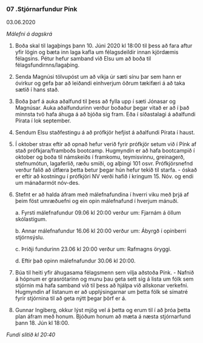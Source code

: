 ### 07 .Stjórnarfundur Pínk

03.06.2020


*Málefni á dagskrá*

1. Boða skal til lagaþings þann 10. Júni 2020 kl 18:00 til þess að fara aftur yfir lögin og bæta inn laga kafla um félagsdeildir innan kjördæmis félagsins. 
Pétur hefur samband við Elsu um að boða til félagsfundirnns/lagaþing.

2. Senda Magnúsi tölvupóst um að víkja úr sæti sínu þar sem hann er óvirkur og gefa þar að leiðandi einhverjum öðrum tækifæri á að taka sætið í hans stað. 

3. Boða þarf á auka aðalfund til þess að fylla upp í sæti Jónasar og Magnúsar. Auka aðalfundurinn verður boðaður þegar vitað er að í það minnsta tvö hafa áhuga á að bjóða sig fram. Eða í síðastalagi á aðalfundi Pírata í lok september.

4. Sendum Elsu staðfestingu á að prófkjör hefjist á aðalfundi Pírata í haust. 

5. Í oktober strax eftir að opnað hefur verið fyrir prófkjör setum við í Pínk af stað prófkjara/framboðs bootcamp. Hugmyndin er að hafa bootcampið í oktober og boða til námskeiðs í framkomu, teymisvinnu, greinagerð, stefnumótun, lagaferlið, ræðu smíði, og alþingi 101 osvr. 
Prófkjörsnefnd verður falið að útfæra þetta betur þegar hún hefur tekið til starfa. - óskað er eftir að kostningu í prófkjöri NV verði hafið í kringum 15. Nóv. og endi um mánaðarmót nóv-des. 

6. Stefnt er að halda áfram með málefnafundina í hverri viku með þrjá af þeim föst umræðuefni og ein opin málefnafund í hverjum mánuði. 

    a. Fyrsti málefnafundur 09.06 kl 20:00 verður um: Fjarnám á öllum skólastigum. 

    b. Annar málefnafundur 16.06 kl 20:00 verður um: Ábyrgð í opinberri stjórnsýslu. 

    c. Þriðji fundurinn 23.06 kl 20:00 verður um: Rafmagns öryggi.

    d. Eftir það opinn málefnafundur 30.06 kl 20:00.

7. Búa til heiti yfir áhugasama félagsmenn sem vilja aðstoða Pínk. - Nafnið á hópnum er grasrótarinn og munu þau geta sett sig á lista um fólk sem stjórnin má hafa samband við til þess að hjálpa við allskonar verkefni. 
Hugmyndin af listanum er að  upplýsingarnar um þetta fólk sé símatré fyrir stjórnina til að geta nýtt þegar þörf er á. 

7. Gunnar Ingiberg, okkur lýst mjög vel á þetta og erum til í að þróa þetta plan áfram með honum. Bjóðum honum að mæta á næsta stjórnarfund þann 18. Jún kl 18:00.

 
*Fundi slitið kl 20:40*
